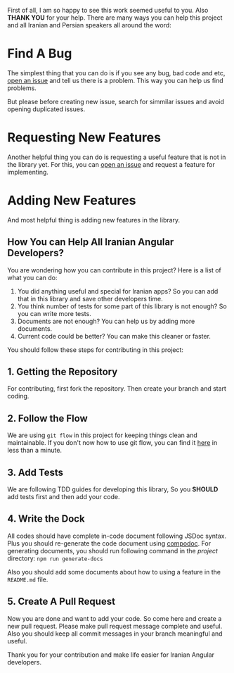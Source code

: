First of all, I am so happy to see this work seemed useful to you. Also **THANK YOU** for your help.
There are many ways you can help this project and all Iranian and Persian speakers all around the word:

# Find A Bug
The simplest thing that you can do is if you see any bug, bad code and etc, [open an issue](https://github.com/alihoseiny/ngx-persian/issues) and tell us there is a problem.
This way you can help us find problems.

But please before creating new issue, search for simmilar issues and avoid opening duplicated issues.

# Requesting New Features
Another helpful thing you can do is requesting a useful feature that is not in the library yet. For this, you can [open an issue](https://github.com/alihoseiny/ngx-persian/issues) and request a feature for implementing.

# Adding New Features
And most helpful thing is adding new features in the library.

## How You can Help All Iranian Angular Developers?
You are wondering how you can contribute in this project? Here is a list of what you can do:
1. You did anything useful and special for Iranian apps? So you can add that in this library and save other developers time.
2. You think number of tests for some part of this library is not enough? So you can write more tests.
3. Documents are not enough? You can help us by adding more documents.
4. Current code could be better? You can make this cleaner or faster.

You should follow these steps for contributing in this project:
## 1. Getting the Repository
For contributing, first fork the repository. Then create your branch and start coding.
## 2. Follow the Flow
We are using `git flow` in this project for keeping things clean and maintainable. If you don't now how to use git flow, you can find it [here](http://danielkummer.github.io/git-flow-cheatsheet/) in less than a minute.
## 3. Add Tests
We are following TDD guides for developing this library, So you **SHOULD** add tests first and then add your code.
## 4. Write the Dock
All codes should have complete in-code document following JSDoc syntax. Plus you should re-generate the code document using [compodoc](https://compodoc.app).
For generating documents, you should run following command in the _project_ directory:
`npm run generate-docs`

Also you should add some documents about how to using a feature in the `README.md` file.

## 5. Create A Pull Request
Now you are done and want to add your code. So come here and create a new pull request. Please make pull request message complete and useful. Also you should keep all commit messages in your branch meaningful and useful.

Thank you for your contribution and make life easier for Iranian Angular developers.
